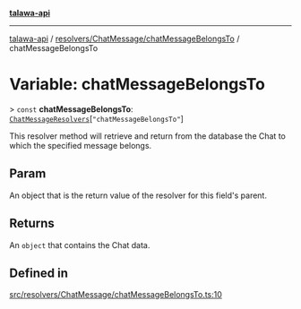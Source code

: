 [**talawa-api**](../../../../README.md)

***

[talawa-api](../../../../modules.md) / [resolvers/ChatMessage/chatMessageBelongsTo](../README.md) / chatMessageBelongsTo

# Variable: chatMessageBelongsTo

\> `const` **chatMessageBelongsTo**: [`ChatMessageResolvers`](../../../../types/generatedGraphQLTypes/type-aliases/ChatMessageResolvers.md)\[`"chatMessageBelongsTo"`\]

This resolver method will retrieve and return from the database the Chat to which the specified message belongs.

## Param

An object that is the return value of the resolver for this field's parent.

## Returns

An `object` that contains the Chat data.

## Defined in

[src/resolvers/ChatMessage/chatMessageBelongsTo.ts:10](https://github.com/PalisadoesFoundation/talawa-api/blob/832d310bae30bd8cb45fb1b44f62dd776dccc52f/src/resolvers/ChatMessage/chatMessageBelongsTo.ts#L10)
